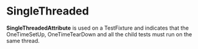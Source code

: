 # SingleThreaded


**SingleThreadedAttribute** is used on a TestFixture and indicates that the OneTimeSetUp, OneTimeTearDown and all the child tests must run on the same thread.
